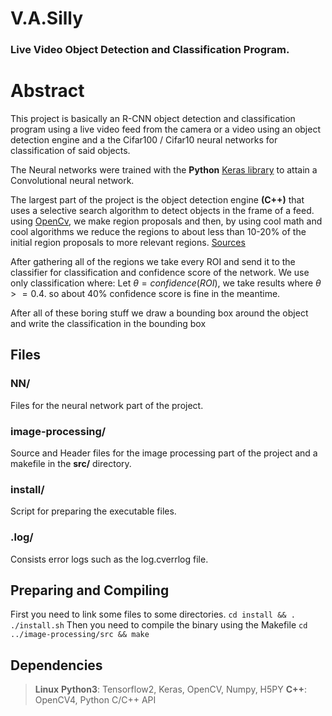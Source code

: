 
# V.A.Silly
<h3> Live Video Object Detection and Classification Program.</h3>

<h1> Abstract </h1>
This project is basically an R-CNN object detection and classification program using a live video feed from the  camera or a video using an object detection engine and a the Cifar100 / Cifar10 neural networks for classification of said objects. <br>

The Neural networks were trained with the **Python** <a href=''> Keras library</a> to attain a Convolutional neural network. <br>

The largest part of the project is the object detection engine **(C++)** that uses a selective search algorithm to detect objects in the frame of a feed. using <a href=''> OpenCv</a>, we make region proposals and then, by using cool math and cool algorithms we reduce the regions to about less than 10-20% of the initial region proposals to more relevant regions. <a href=''>Sources</a><br>

After gathering all of the regions we take every ROI and send it to the classifier for classification and confidence score of the network. We use only classification where: Let $\theta = confidence(ROI)$, we take results where $\theta >= 0.4$. so about 40% confidence score is fine in the meantime.<br>

After all of these boring stuff we draw a bounding box around the object and write the classification in the bounding box

## Files
<h3> NN/ </h3>
Files for the neural network part of the project.
<h3> image-processing/ </h3>
Source and Header files for the image processing part of the project and a makefile in the <b>src/</b> directory.
<h3> install/ </h3>
Script for preparing the executable files.
<h3> .log/ </h3>
Consists error logs such as the log.cverrlog file.


## Preparing and Compiling 
First you need to link some files to some directories.
`cd install && . ./install.sh`
Then you need to compile the binary using the Makefile
`cd ../image-processing/src && make` 

## Dependencies
>**Linux**
>**Python3**: Tensorflow2, Keras, OpenCV, Numpy, H5PY
>**C++**: OpenCV4, Python C/C++ API